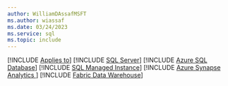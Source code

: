 ```yaml
---
author: WilliamDAssafMSFT
ms.author: wiassaf
ms.date: 03/24/2023
ms.service: sql
ms.topic: include
---
```


[!INCLUDE [Applies to](../../includes/applies-md.md)] [!INCLUDE [SQL Server](_ssnoversion.md)]  [!INCLUDE [Azure SQL Database](../../includes/applies-to-version/_asdb.md)] [!INCLUDE [SQL Managed Instance](../../includes/applies-to-version/_asmi.md)] [!INCLUDE [Azure Synapse Analytics ](../../includes/applies-to-version/_asa.md)] [!INCLUDE [Fabric Data Warehouse](../../includes/applies-to-version/_fabric-dw.md)] 
